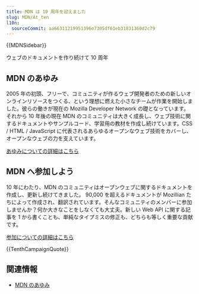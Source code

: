 ```yaml
---
title: MDN は 10 周年を迎えました
slug: MDN/At_ten
l10n:
  sourceCommit: aa66311219951396e7305df61eb31831360d2c79
---
```


{{MDNSidebar}}

ウェブのドキュメントを作り続けて 10 周年

## MDN のあゆみ

2005 年の初頭、フリーで、コミュニティが作るウェブ開発者のための新しいオンラインリソースをつくる、という理想に燃えた小さなチームが作業を開始しました。彼らの働きが現在の Mozilla Developer Network の礎となっています。それから 10 年後の現在 MDN のコミュニティは大きく成長し、ウェブ技術に関するドキュメントやサンプルコード、学習用の教材を作成し続けています。CSS / HTML / JavaScript に代表されるあらゆるオープンなウェブ技術をカバーし、オープンなウェブの力を支えています。

[あゆみについての詳細はこちら](/ja/docs/MDN/At_ten/History_of_MDN)

## MDN へ参加しよう

10 年にわたり、MDN のコミュニティはオープンウェブに関するドキュメントを作成し、更新し続けてきました。 90,000 を超えるドキュメントが Mozillian たちによって作成され、翻訳されています。そんなコミュニティのメンバーに参加しませんか？何か大きなことをしなくても大丈夫。新しい Web API に関する記事を 1 から書くことも、単純なタイプミスの修正も、どちらも等しく重要な貢献です。

[参加についての詳細はこちら](/ja/docs/MDN/Contribute)

{{TenthCampaignQuote}}

## 関連情報

- [MDN のあゆみ](/ja/docs/MDN/At_ten/History_of_MDN)
